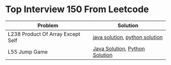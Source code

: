 # Top Interview 150 From Leetcode

| Problem | Solution |
|---------|------------|
| L238 Product Of Array Except Self | [java solution](https://github.com/Sugapriyan-P-K/blind75/blob/main/Arrays/4ProductOfArrayExceptSelf/productOfArrExceptSelf.java), [python solution](https://github.com/Sugapriyan-P-K/blind75/blob/main/Arrays/4ProductOfArrayExceptSelf/productOfArrExceptSelf.py) |
| L55 Jump Game | [Java Solution](https://github.com/Sugapriyan-P-K/blind75/blob/main/DynamicProgramming/26jumpGame/jumpGame.java), [Python Solution](https://github.com/Sugapriyan-P-K/blind75/blob/main/DynamicProgramming/26jumpGame/jumpGame.py) |
